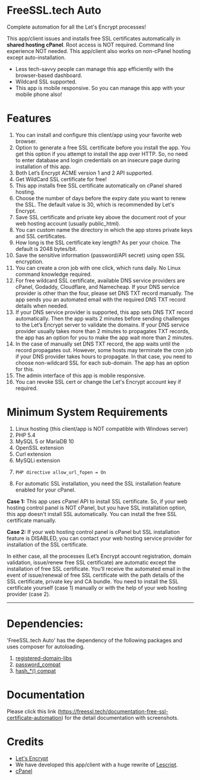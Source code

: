 # FreeSSL.tech Auto

Complete automation for all the Let's Encrypt processes! 

This app/client issues and installs free SSL certificates automatically in <b>shared hosting cPanel</b>. Root access is NOT required. Command line experience NOT needed. This app/client also works on non-cPanel hosting except auto-installation.

 - Less tech-savvy people can manage this app efficiently with the browser-based dashboard.
 - Wildcard SSL supported.
 - This app is mobile responsive. So you can manage this app with your mobile phone also!

# Features

1.    You can install and configure this client/app using your favorite web browser.
2.    Option to generate a free SSL certificate before you install the app. You get this option if you attempt to install the app over HTTP. So, no need to enter database and login credentials on an insecure page during installation of this app.
3.    Both Let’s Encrypt ACME version 1 and 2 API supported.
4.    Get WildCard SSL certificate for free!
5.    This app installs free SSL certificate automatically on cPanel shared hosting.
6.    Choose the number of days before the expiry date you want to renew the SSL. The default value is 30, which is recommended by Let's Encrypt.
7.    Save SSL certificate and private key above the document root of your web hosting account (usually public_html).
8.    You can custom name the directory in which the app stores private keys and SSL certificates.
9.    How long is the SSL certificate key length? As per your choice. The default is 2048 bytes/bit.
10.  Save the sensitive information (password/API secret) using open SSL encryption.
11.   You can create a cron job with one click, which runs daily. No Linux command knowledge required.
12.    For free wildcard SSL certificate, available DNS service providers are cPanel, Godaddy, Cloudflare, and Namecheap. If your DNS service provider is other than the four, please set DNS TXT record manually. The app sends you an automated email with the required DNS TXT record details when needed.
13.  If your DNS service provider is supported, this app sets DNS TXT record automatically. Then the app waits 2 minutes before sending challenges to the Let’s Encrypt server to validate the domains. If your DNS service provider usually takes more than 2 minutes to propagates TXT records, the app has an option for you to make the app wait more than 2 minutes.
14.   In the case of manually set DNS TXT record, the app waits until the record propagates out. However, some hosts may terminate the cron job if your DNS provider takes hours to propagate. In that case, you need to choose non-wildcard SSL for each sub-domain. The app has an option for this.
15. The admin interface of this app is mobile responsive.
16. You can revoke SSL cert or change the Let's Encrypt account key if required.


# Minimum System Requirements

1.    Linux hosting (this client/app is NOT compatible with Windows server)
2.    PHP 5.4
3.    MySQL 5 or MariaDB 10
4.    OpenSSL extension
5.    Curl extension
6.    MySQLi extension
7.	   PHP directive allow_url_fopen = On
8.    For automatic SSL installation, you need the SSL installation feature enabled for your cPanel.

<b>Case 1:</b> This app uses cPanel API to install SSL certificate. So, if your web hosting control panel is NOT cPanel, but you have SSL installation option, this app doesn't install SSL automatically.  You can install the free SSL certificate manually.

<b>Case 2:</b> If your web hosting control panel is cPanel but SSL installation feature is DISABLED, you can contact your web hosting service provider for installation of the SSL certificate.

In either case, all the processes (Let’s Encrypt account registration, domain validation, issue/renew free SSL certificate) are automatic except the installation of free SSL certificate. You’ll receive the automated email in the event of issue/renewal of free SSL certificate with the path details of the SSL certificate, private key and CA bundle. You need to install the SSL certificate yourself (case 1) manually or with the help of your web hosting provider (case 2).

----------------------------------------------------------------------
# Dependencies:

'FreeSSL.tech Auto' has the dependency of the following packages and uses composer for autoloading.
1.    <a href="https://github.com/usrflo/registered-domain-libs">registered-domain-libs</a>
2.    <a href="https://github.com/ircmaxell/password_compat">password_compat</a>
3.    <a href="https://github.com/indigophp/hash-compat">hash_*() compat</a>

# Documentation

Please click this link (https://freessl.tech/documentation-free-ssl-certificate-automation) for the detail documentation with screenshots.

# Credits

 - <a href="https://letsencrypt.org">Let's Encrypt</a>
 - We have developed this app/client with a huge rewrite of <a href="https://github.com/analogic/lescript">Lescript</a>.
 - <a href="https://cpanel.com" target="_blank">cPanel</a>
